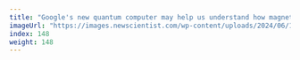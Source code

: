 ```yaml
---
title: "Google's new quantum computer may help us understand how magnets work"
imageUrl: "https://images.newscientist.com/wp-content/uploads/2024/06/17133805/SEI_208286866.jpg?width=788"
index: 148
weight: 148
---
```

